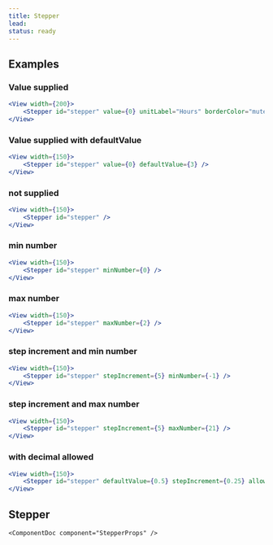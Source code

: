 ```yaml
---
title: Stepper
lead:
status: ready
---
```


## Examples

### Value supplied
```.jsx
<View width={200}>
    <Stepper id="stepper" value={0} unitLabel="Hours" borderColor="muted" boxShadow="none" />
</View>
```

### Value supplied with defaultValue
```.jsx
<View width={150}>
    <Stepper id="stepper" value={0} defaultValue={3} />
</View>
```

### not supplied
```.jsx
<View width={150}>
    <Stepper id="stepper" />
</View>
```

### min number
```.jsx
<View width={150}>
    <Stepper id="stepper" minNumber={0} />
</View>
```

### max number
```.jsx
<View width={150}>
    <Stepper id="stepper" maxNumber={2} />
</View>
```

### step increment and min number
```.jsx
<View width={150}>
    <Stepper id="stepper" stepIncrement={5} minNumber={-1} />
</View>
```

### step increment and max number
```.jsx
<View width={150}>
    <Stepper id="stepper" stepIncrement={5} maxNumber={21} />
</View>
```

### with decimal allowed
```.jsx
<View width={150}>
    <Stepper id="stepper" defaultValue={0.5} stepIncrement={0.25} allowDecimal={true} />
</View>
```

## Stepper
```!jsx
<ComponentDoc component="StepperProps" />
```

